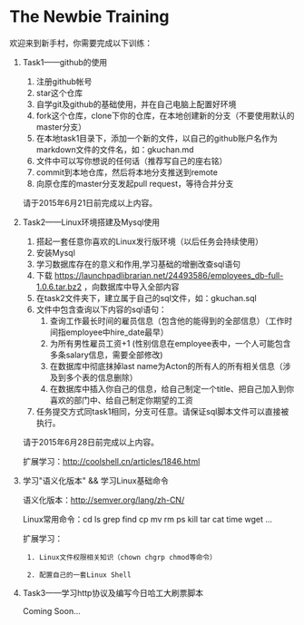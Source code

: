 # The Newbie Training

欢迎来到新手村，你需要完成以下训练：

1. Task1——github的使用
	1. 注册github帐号
	2. star这个仓库
	3. 自学git及github的基础使用，并在自己电脑上配置好环境
	4. fork这个仓库，clone下你的仓库，在本地创建新的分支（不要使用默认的master分支）
	5. 在本地task1目录下，添加一个新的文件，以自己的github账户名作为markdown文件的文件名，如：gkuchan.md
	6. 文件中可以写你想说的任何话（推荐写自己的座右铭）
	7. commit到本地仓库，然后将本地分支推送到remote
	8. 向原仓库的master分支发起pull request，等待合并分支

	请于2015年6月21日前完成以上内容。

2. Task2——Linux环境搭建及Mysql使用
	1. 搭起一套任意你喜欢的Linux发行版环境（以后任务会持续使用）
	2. 安装Mysql
	3. 学习数据库存在的意义和作用,学习基础的增删改查sql语句
	4. 下载 https://launchpadlibrarian.net/24493586/employees_db-full-1.0.6.tar.bz2 ，向数据库中导入全部内容
	5. 在task2文件夹下，建立属于自己的sql文件，如：gkuchan.sql
	6. 文件中包含查询以下内容的sql语句：
		1. 查询工作最长时间的雇员信息（包含他的能得到的全部信息）（工作时间指employee中hire_date最早）
		2. 为所有男性雇员工资+1 (性别信息在employee表中，一个人可能包含多条salary信息，需要全部修改)
		3. 在数据库中彻底抹掉last name为Acton的所有人的所有相关信息（涉及到多个表的信息删除）
		4. 在数据库中插入你自己的信息，给自己制定一个title、把自己加入到你喜欢的部门中、给自己制定你期望的工资
	7. 任务提交方式同task1相同，分支可任意。请保证sql脚本文件可以直接被执行。

	请于2015年6月28日前完成以上内容。

	扩展学习：http://coolshell.cn/articles/1846.html

3. 学习"语义化版本" && 学习Linux基础命令

	语义化版本：http://semver.org/lang/zh-CN/

	Linux常用命令：cd ls grep find cp mv rm ps kill tar cat time wget ...

	扩展学习：

		1. Linux文件权限相关知识（chown chgrp chmod等命令）

		2. 配置自己的一套Linux Shell

4. Task3——学习http协议及编写今日哈工大刷票脚本

	Coming Soon...